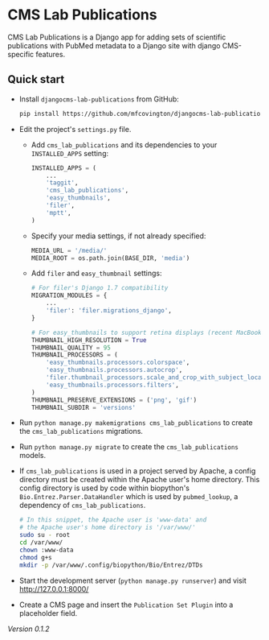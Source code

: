 # CMS Lab Publications

CMS Lab Publications is a Django app for adding sets of scientific publications with PubMed metadata to a Django site with django CMS-specific features.

<!-- Detailed documentation is in the "docs" directory. -->

## Quick start

- Install `djangocms-lab-publications` from GitHub:

    ```sh
    pip install https://github.com/mfcovington/djangocms-lab-publications/releases/download/0.1.2/djangocms-lab-publications-0.1.2.tar.gz
    ```

- Edit the project's `settings.py` file.

    - Add `cms_lab_publications` and its dependencies to your `INSTALLED_APPS` setting:

        ```python
        INSTALLED_APPS = (
            ...
            'taggit',
            'cms_lab_publications',
            'easy_thumbnails',
            'filer',
            'mptt',
        )
        ```

    - Specify your media settings, if not already specified:

        ```python
        MEDIA_URL = '/media/'
        MEDIA_ROOT = os.path.join(BASE_DIR, 'media')
        ```

    - Add `filer` and `easy_thumbnail` settings: 

        ```python
        # For filer's Django 1.7 compatibility
        MIGRATION_MODULES = {
            ...
            'filer': 'filer.migrations_django',
        }

        # For easy_thumbnails to support retina displays (recent MacBooks, iOS)
        THUMBNAIL_HIGH_RESOLUTION = True
        THUMBNAIL_QUALITY = 95
        THUMBNAIL_PROCESSORS = (
            'easy_thumbnails.processors.colorspace',
            'easy_thumbnails.processors.autocrop',
            'filer.thumbnail_processors.scale_and_crop_with_subject_location',
            'easy_thumbnails.processors.filters',
        )
        THUMBNAIL_PRESERVE_EXTENSIONS = ('png', 'gif')
        THUMBNAIL_SUBDIR = 'versions'
        ```

- Run `python manage.py makemigrations cms_lab_publications` to create the `cms_lab_publications` migrations.

- Run `python manage.py migrate` to create the `cms_lab_publications` models.

- If `cms_lab_publications` is used in a project served by Apache, a config directory must be created within the Apache user's home directory. This config directory is used by code within biopython's `Bio.Entrez.Parser.DataHandler` which is used by `pubmed_lookup`, a dependency of `cms_lab_publications`.

    ```sh
    # In this snippet, the Apache user is 'www-data' and
    # the Apache user's home directory is '/var/www/'
    sudo su - root
    cd /var/www/
    chown :www-data
    chmod g+s 
    mkdir -p /var/www/.config/biopython/Bio/Entrez/DTDs
    ```

- Start the development server (`python manage.py runserver`) and visit http://127.0.0.1:8000/

- Create a CMS page and insert the `Publication Set Plugin` into a placeholder field.

*Version 0.1.2*
